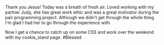 Thank you Jesus! Today was a breath of fresh air. Loved working with my partner
Judy, she has great work ethic and was a great motivator during the pair
programming project. Although we didn't get through the whole thing I'm glad I
had her to go through the experience with.

Now I get a chance to catch up on some CSS and work over the weekend with my
cookie_stand page. #Blessed
